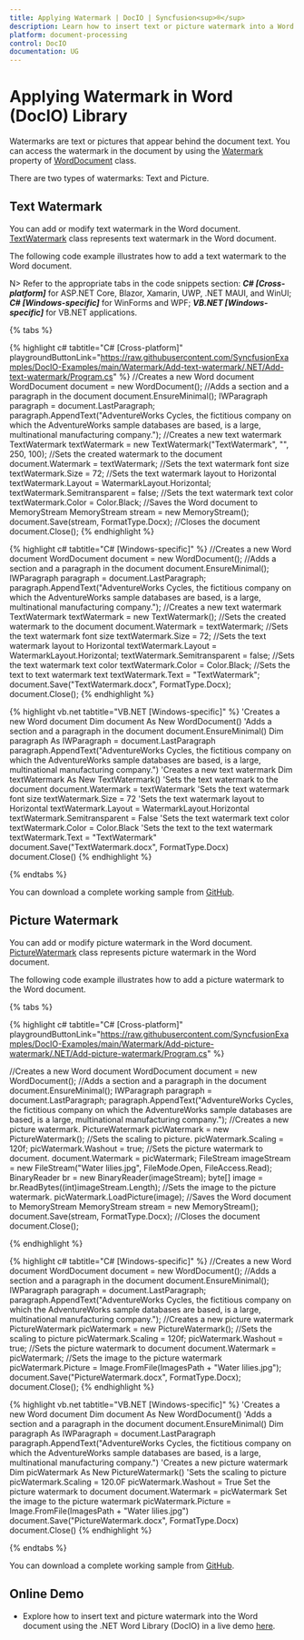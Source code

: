 ```yaml
---
title: Applying Watermark | DocIO | Syncfusion<sup>®</sup>
description: Learn how to insert text or picture watermark into a Word document using the .NET Word (DocIO) library without Microsoft Word or interop dependencies.
platform: document-processing
control: DocIO
documentation: UG
---
```


# Applying Watermark in Word (DocIO) Library

Watermarks are text or pictures that appear behind the document text. You can access the watermark in the document by using the [Watermark](https://help.syncfusion.com/cr/document-processing/Syncfusion.DocIO.DLS.WordDocument.html#Syncfusion_DocIO_DLS_WordDocument_Watermark) property of [WordDocument](https://help.syncfusion.com/cr/document-processing/Syncfusion.DocIO.DLS.WordDocument.html) class.

There are two types of watermarks: Text and Picture.

## Text Watermark

You can add or modify text watermark in the Word document. [TextWatermark](https://help.syncfusion.com/cr/document-processing/Syncfusion.DocIO.DLS.TextWatermark.html) class represents text watermark in the Word document.

The following code example illustrates how to add a text watermark to the Word document.

N> Refer to the appropriate tabs in the code snippets section: ***C# [Cross-platform]*** for ASP.NET Core, Blazor, Xamarin, UWP, .NET MAUI, and WinUI; ***C# [Windows-specific]*** for WinForms and WPF; ***VB.NET [Windows-specific]*** for VB.NET applications.

{% tabs %} 

{% highlight c# tabtitle="C# [Cross-platform]" playgroundButtonLink="https://raw.githubusercontent.com/SyncfusionExamples/DocIO-Examples/main/Watermark/Add-text-watermark/.NET/Add-text-watermark/Program.cs" %}
//Creates a new Word document
WordDocument document = new WordDocument();
//Adds a section and a paragraph in the document
document.EnsureMinimal();
IWParagraph paragraph = document.LastParagraph;
paragraph.AppendText("AdventureWorks Cycles, the fictitious company on which the AdventureWorks sample databases are based, is a large, multinational manufacturing company.");
//Creates a new text watermark
TextWatermark textWatermark = new TextWatermark("TextWatermark", "", 250, 100);
//Sets the created watermark to the document
document.Watermark = textWatermark;
//Sets the text watermark font size
textWatermark.Size = 72;
//Sets the text watermark layout to Horizontal
textWatermark.Layout = WatermarkLayout.Horizontal;
textWatermark.Semitransparent = false;
//Sets the text watermark text color
textWatermark.Color = Color.Black;
//Saves the Word document to  MemoryStream
MemoryStream stream = new MemoryStream();
document.Save(stream, FormatType.Docx);
//Closes the document
document.Close();
{% endhighlight %}

{% highlight c# tabtitle="C# [Windows-specific]" %}
//Creates a new Word document
WordDocument document = new WordDocument();
//Adds a section and a paragraph in the document
document.EnsureMinimal();
IWParagraph paragraph = document.LastParagraph;
paragraph.AppendText("AdventureWorks Cycles, the fictitious company on which the AdventureWorks sample databases are based, is a large, multinational manufacturing company.");
//Creates a new text watermark
TextWatermark textWatermark = new TextWatermark();
//Sets the created watermark to the document
document.Watermark = textWatermark;
//Sets the text watermark font size
textWatermark.Size = 72;
//Sets the text watermark layout to Horizontal
textWatermark.Layout = WatermarkLayout.Horizontal;
textWatermark.Semitransparent = false;
//Sets the text watermark text color
textWatermark.Color = Color.Black;
//Sets the text to text watermark text
textWatermark.Text = "TextWatermark";
document.Save("TextWatermark.docx", FormatType.Docx);
document.Close();
{% endhighlight %}

{% highlight vb.net tabtitle="VB.NET [Windows-specific]" %}
'Creates a new Word document
Dim document As New WordDocument()
'Adds a section and a paragraph in the document
document.EnsureMinimal()
Dim paragraph As IWParagraph = document.LastParagraph
paragraph.AppendText("AdventureWorks Cycles, the fictitious company on which the AdventureWorks sample databases are based, is a large, multinational manufacturing company.")
'Creates a new text watermark
Dim textWatermark As New TextWatermark()
'Sets the text watermark to the document
document.Watermark = textWatermark
'Sets the text watermark font size
textWatermark.Size = 72
'Sets the text watermark layout to Horizontal
textWatermark.Layout = WatermarkLayout.Horizontal
textWatermark.Semitransparent = False
'Sets the text watermark text color
textWatermark.Color = Color.Black
'Sets the text to the text watermark
textWatermark.Text = "TextWatermark"
document.Save("TextWatermark.docx", FormatType.Docx)
document.Close()
{% endhighlight %}

{% endtabs %}  

You can download a complete working sample from [GitHub](https://github.com/SyncfusionExamples/DocIO-Examples/tree/main/Watermark/Add-text-watermark).

## Picture Watermark

You can add or modify picture watermark in the Word document. [PictureWatermark](https://help.syncfusion.com/cr/document-processing/Syncfusion.DocIO.DLS.PictureWatermark.html) class represents picture watermark in the Word document.

The following code example illustrates how to add a picture watermark to the Word document.

{% tabs %}  

{% highlight c# tabtitle="C# [Cross-platform]" playgroundButtonLink="https://raw.githubusercontent.com/SyncfusionExamples/DocIO-Examples/main/Watermark/Add-picture-watermark/.NET/Add-picture-watermark/Program.cs" %}

//Creates a new Word document
WordDocument document = new WordDocument();
//Adds a section and a paragraph in the document
document.EnsureMinimal();
IWParagraph paragraph = document.LastParagraph;
paragraph.AppendText("AdventureWorks Cycles, the fictitious company on which the AdventureWorks sample databases are based, is a large, multinational manufacturing company.");
//Creates a new picture watermark.
PictureWatermark picWatermark = new PictureWatermark();
//Sets the scaling to picture.
picWatermark.Scaling = 120f;
picWatermark.Washout = true;
//Sets the picture watermark to document.
document.Watermark = picWatermark;
FileStream imageStream = new FileStream("Water lilies.jpg", FileMode.Open, FileAccess.Read);
BinaryReader br = new BinaryReader(imageStream);
byte[] image = br.ReadBytes((int)imageStream.Length);
//Sets the image to the picture watermark.
picWatermark.LoadPicture(image);
//Saves the Word document to  MemoryStream
MemoryStream stream = new MemoryStream();
document.Save(stream, FormatType.Docx);
//Closes the document
document.Close();

{% endhighlight %}

{% highlight c# tabtitle="C# [Windows-specific]" %}
//Creates a new Word document
WordDocument document = new WordDocument();
//Adds a section and a paragraph in the document
document.EnsureMinimal();
IWParagraph paragraph = document.LastParagraph;
paragraph.AppendText("AdventureWorks Cycles, the fictitious company on which the AdventureWorks sample databases are based, is a large, multinational manufacturing company.");
//Creates a new picture watermark
PictureWatermark picWatermark = new PictureWatermark();
//Sets the scaling to picture
picWatermark.Scaling = 120f;
picWatermark.Washout = true;
//Sets the picture watermark to document
document.Watermark = picWatermark;
//Sets the image to the picture watermark
picWatermark.Picture = Image.FromFile(ImagesPath + "Water lilies.jpg");
document.Save("PictureWatermark.docx", FormatType.Docx);
document.Close();
{% endhighlight %}

{% highlight vb.net tabtitle="VB.NET [Windows-specific]" %}
'Creates a new Word document
Dim document As New WordDocument()
'Adds a section and a paragraph in the document
document.EnsureMinimal()
Dim paragraph As IWParagraph = document.LastParagraph
paragraph.AppendText("AdventureWorks Cycles, the fictitious company on which the AdventureWorks sample databases are based, is a large, multinational manufacturing company.")
'Creates a new picture watermark
Dim picWatermark As New PictureWatermark()
'Sets the scaling to picture
picWatermark.Scaling = 120.0F
picWatermark.Washout = True
Set the picture watermark to document
document.Watermark = picWatermark
Set the image to the picture watermark
picWatermark.Picture = Image.FromFile(ImagesPath + "Water lilies.jpg")
document.Save("PictureWatermark.docx", FormatType.Docx)
document.Close()
{% endhighlight %}

{% endtabs %}

You can download a complete working sample from [GitHub](https://github.com/SyncfusionExamples/DocIO-Examples/tree/main/Watermark/Add-picture-watermark).

## Online Demo

* Explore how to insert text and picture watermark into the Word document using the .NET Word Library (DocIO) in a live demo [here](https://ej2aspnetcore.azurewebsites.net/aspnetcore/word/watermark#/material3). 